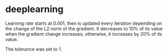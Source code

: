# deeplearning
Learning rate starts at 0.001, then is updated every iteration depending on the change of the L2 norm of the gradient.
It decreases to 10% of its value when the gradient change increases; otherwise, it increases by 20% of its value.

The tolerance was set to 1.
